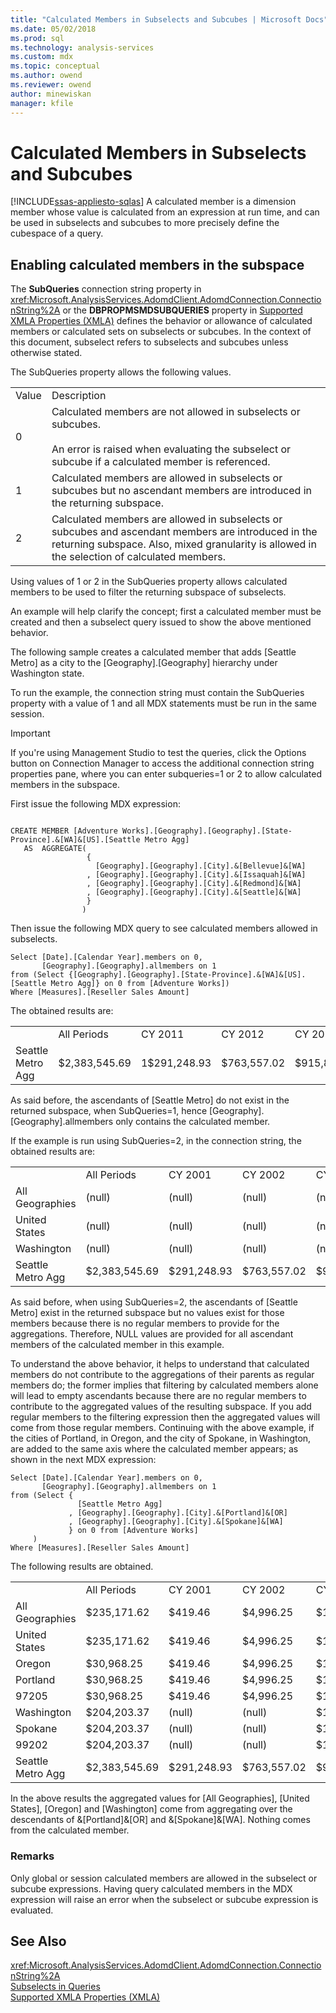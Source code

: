 ```yaml
---
title: "Calculated Members in Subselects and Subcubes | Microsoft Docs"
ms.date: 05/02/2018
ms.prod: sql
ms.technology: analysis-services
ms.custom: mdx
ms.topic: conceptual
ms.author: owend
ms.reviewer: owend
author: minewiskan
manager: kfile
---
```

# Calculated Members in Subselects and Subcubes
[!INCLUDE[ssas-appliesto-sqlas](../../includes/ssas-appliesto-sqlas.md)]
  A calculated member is a dimension member whose value is calculated from an expression at run time, and can be used in subselects and subcubes to more precisely define the cubespace of a query.  
  
## Enabling calculated members in the subspace  
 The **SubQueries** connection string property in <xref:Microsoft.AnalysisServices.AdomdClient.AdomdConnection.ConnectionString%2A> or the **DBPROPMSMDSUBQUERIES** property in [Supported XMLA Properties &#40;XMLA&#41;](https://docs.microsoft.com/analysis-services/xmla/xml-elements-properties/propertylist-element-supported-xmla-properties) defines the behavior or allowance of calculated members or calculated sets on subselects or subcubes. In the context of this document, subselect refers to subselects and subcubes unless otherwise stated.  
  
 The SubQueries property allows the following values.  
  
|||  
|-|-|  
|Value|Description|  
|0|Calculated members are not allowed in subselects or subcubes.<br /><br /> An error is raised when evaluating the subselect or subcube if a calculated member is referenced.|  
|1|Calculated members are allowed in subselects or subcubes but no ascendant members are introduced in the returning subspace.|  
|2|Calculated members are allowed in subselects or subcubes and ascendant members are introduced in the returning subspace. Also, mixed granularity is allowed in the selection of calculated members.|  
  
 Using values of 1 or 2 in the SubQueries property allows calculated members to be used to filter the returning subspace of subselects.  
  
 An example will help clarify the concept; first a calculated member must be created and then a subselect query issued to show the above mentioned behavior.  
  
 The following sample creates a calculated member that adds [Seattle Metro] as a city to the [Geography].[Geography] hierarchy under Washington state.  
  
 To run the example, the connection string must contain the SubQueries property with a value of 1 and all MDX statements must be run in the same session.  
  
> [!IMPORTANT]  
>  If you're using Management Studio to test the queries, click the Options button on Connection Manager to access the additional connection string properties pane, where you can enter subqueries=1 or 2 to allow calculated members in the subspace.  
  
 First issue the following MDX expression:  
  
```  
  
CREATE MEMBER [Adventure Works].[Geography].[Geography].[State-Province].&[WA]&[US].[Seattle Metro Agg]   
   AS  AGGREGATE(   
                 {   
                   [Geography].[Geography].[City].&[Bellevue]&[WA]  
                 , [Geography].[Geography].[City].&[Issaquah]&[WA]  
                 , [Geography].[Geography].[City].&[Redmond]&[WA]  
                 , [Geography].[Geography].[City].&[Seattle]&[WA]  
                 }  
                )    
```  
  
 Then issue the following MDX query to see calculated members allowed in subselects.  
  
```  
Select [Date].[Calendar Year].members on 0,  
       [Geography].[Geography].allmembers on 1  
from (Select {[Geography].[Geography].[State-Province].&[WA]&[US].[Seattle Metro Agg]} on 0 from [Adventure Works])  
Where [Measures].[Reseller Sales Amount]  
```  
  
 The obtained results are:  
  
|||||||  
|-|-|-|-|-|-|  
||All Periods|CY 2011|CY 2012|CY 2013|CY 2014|  
|Seattle Metro Agg|$2,383,545.69|1$291,248.93|$763,557.02|$915,832.36|$412,907.37|  
  
 As said before, the ascendants of [Seattle Metro] do not exist in the returned subspace, when SubQueries=1, hence [Geography].[Geography].allmembers only contains the calculated member.  
  
 If the example is run using SubQueries=2, in the connection string, the obtained results are:  
  
|||||||  
|-|-|-|-|-|-|  
||All Periods|CY 2001|CY 2002|CY 2003|CY 2004|  
|All Geographies|(null)|(null)|(null)|(null)|(null)|  
|United States|(null)|(null)|(null)|(null)|(null)|  
|Washington|(null)|(null)|(null)|(null)|(null)|  
|Seattle Metro Agg|$2,383,545.69|$291,248.93|$763,557.02|$915,832.36|$412,907.37|  
  
 As said before, when using SubQueries=2, the ascendants of [Seattle Metro] exist in the returned subspace but no values exist for those members because there is no regular members to provide for the aggregations. Therefore, NULL values are provided for all ascendant members of the calculated member in this example.  
  
 To understand the above behavior, it helps to understand that calculated members do not contribute to the aggregations of their parents as regular members do; the former implies that filtering by calculated members alone will lead to empty ascendants because there are no regular members to contribute to the aggregated values of the resulting subspace. If you add regular members to the filtering expression then the aggregated values will come from those regular members. Continuing with the above example, if the cities of Portland, in Oregon, and the city of Spokane, in Washington, are added to the same axis where the calculated member appears; as shown in the next MDX expression:  
  
```  
Select [Date].[Calendar Year].members on 0,  
       [Geography].[Geography].allmembers on 1  
from (Select {  
               [Seattle Metro Agg]  
             , [Geography].[Geography].[City].&[Portland]&[OR]  
             , [Geography].[Geography].[City].&[Spokane]&[WA]  
             } on 0 from [Adventure Works]  
     )  
Where [Measures].[Reseller Sales Amount]  
```  
  
 The following results are obtained.  
  
|||||||  
|-|-|-|-|-|-|  
||All Periods|CY 2001|CY 2002|CY 2003|CY 2004|  
|All Geographies|$235,171.62|$419.46|$4,996.25|$131,788.82|$97,967.09|  
|United States|$235,171.62|$419.46|$4,996.25|$131,788.82|$97,967.09|  
|Oregon|$30,968.25|$419.46|$4,996.25|$17,442.97|$8,109.56|  
|Portland|$30,968.25|$419.46|$4,996.25|$17,442.97|$8,109.56|  
|97205|$30,968.25|$419.46|$4,996.25|$17,442.97|$8,109.56|  
|Washington|$204,203.37|(null)|(null)|$114,345.85|$89,857.52|  
|Spokane|$204,203.37|(null)|(null)|$114,345.85|$89,857.52|  
|99202|$204,203.37|(null)|(null)|$114,345.85|$89,857.52|  
|Seattle Metro Agg|$2,383,545.69|$291,248.93|$763,557.02|$915,832.36|$412,907.37|  
  
 In the above results the aggregated values for [All Geographies], [United States], [Oregon] and [Washington] come from aggregating over the descendants of &[Portland]&[OR] and &[Spokane]&[WA]. Nothing comes from the calculated member.  
  
### Remarks  
 Only global or session calculated members are allowed in the subselect or subcube expressions. Having query calculated members in the MDX expression will raise an error when the subselect or subcube expression is evaluated.  
  
## See Also  
 <xref:Microsoft.AnalysisServices.AdomdClient.AdomdConnection.ConnectionString%2A>   
 [Subselects in Queries](../../../analysis-services/multidimensional-models/mdx/subselects-in-queries.md)   
 [Supported XMLA Properties &#40;XMLA&#41;](https://docs.microsoft.com/analysis-services/xmla/xml-elements-properties/propertylist-element-supported-xmla-properties)  
  
  

